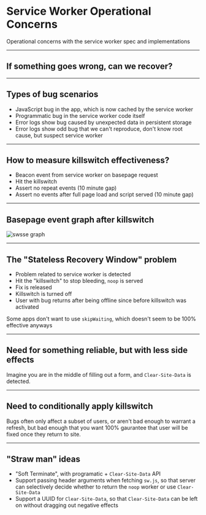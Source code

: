 # Service Worker Operational Concerns

Operational concerns with the service worker spec and implementations

---

## If something goes wrong, can we recover?



---

## Types of bug scenarios

* JavaScript bug in the app, which is now cached by the service worker
* Programmatic bug in the service worker code itself
* Error logs show bug caused by unexpected data in persistent storage
* Error logs show odd bug that we can't reproduce, don't know root cause, but suspect service worker

---

## How to measure killswitch effectiveness?

* Beacon event from service worker on basepage request
* Hit the killswitch
* Assert no repeat events (10 minute gap)
* Assert no events after full page load and script served (10 minute gap)

---

## Basepage event graph after killswitch

![swsse graph](https://raw.githubusercontent.com/asakusuma/ssw-operational-concerns/master/images/swsse-graph.png "SWSSE Graph")

---

## The "Stateless Recovery Window" problem

* Problem related to service worker is detected
* Hit the "killswitch" to stop bleeding, `noop` is served
* Fix is released
* Killswitch is turned off
* User with bug returns after being offline since before killswitch was activated

Some apps don't want to use `skipWaiting`, which doesn't seem to be 100% effective anyways

---

## Need for something reliable, but with less side effects
Imagine you are in the middle of filling out a form, and `Clear-Site-Data` is detected.

---

## Need to conditionally apply killswitch

Bugs often only affect a subset of users, or aren't bad enough to warrant a refresh, but bad enough that you want 100% gaurantee that user will be fixed once they return to site.

---

## "Straw man" ideas

* "Soft Terminate", with programatic + `Clear-Site-Data` API
* Support passing header arguments when fetching `sw.js`, so that server can selectively decide whether to return the `noop` worker or use `Clear-Site-Data`
* Support a UUID for `Clear-Site-Data`, so that `Clear-Site-Data` can be left on without dragging out negative effects